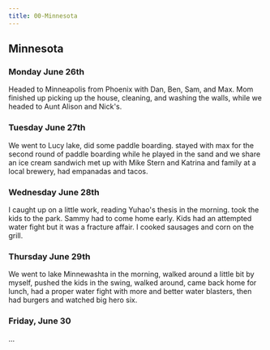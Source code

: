 ```yaml
---
title: 00-Minnesota
---
```


## Minnesota

### Monday June 26th

Headed to Minneapolis from Phoenix with Dan, Ben, Sam, and Max.  Mom finished up picking up the house, cleaning, and washing the walls, while we headed to Aunt Alison and Nick's.

### Tuesday June 27th

We went to Lucy lake, did some paddle boarding.  stayed with max for the second round of paddle boarding while he played in the sand and we share an ice cream sandwich  met up with Mike Stern and Katrina and family at a local brewery, had empanadas and tacos.

### Wednesday June 28th

I caught up on a little work, reading Yuhao's thesis in the morning. took the kids to the park. Sammy had to come home early. Kids had an attempted water fight but it was a fracture affair.  I cooked sausages and corn on the grill.

### Thursday June 29th

We went to lake Minnewashta in the morning, walked around a little bit by myself, pushed the kids in the swing, walked around, came back home for lunch, had a proper water fight with more and better water blasters, then had burgers and watched big hero six.

### Friday, June 30

...



